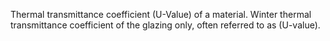 Thermal transmittance coefficient (U-Value) of a material.
Winter thermal transmittance coefficient of the glazing only, often referred to as (U-value).